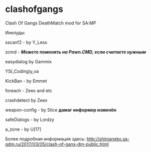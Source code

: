 # clashofgangs
Clash Of Gangs DeathMatch mod for SA:MP


Инклуды:

sscanf2 - by Y_Less

zcmd - ***Можете поменять на Pawn.CMD, если считаете нужным***

easydialog by Gammix

YSI_Coding\y_va 

KickBan - by Emmet

foreach - Zeex and etc

crashdetect by Zeex

weapon-config - by Slice **дамаг информер изменён**

safeDialogs - by Lordzy

a_zone - by U[17]

Более подробная информация здесь: http://shimaneko.sa-gdm.ru/2017/03/05/clash-of-gans-dm-public.html
